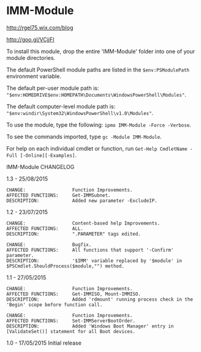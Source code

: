 # IMM-Module

http://rgel75.wix.com/blog

http://goo.gl/VCjjFI

To install this module, drop the entire 'IMM-Module' folder into one of your module directories.

The default PowerShell module paths are listed in the `$env:PSModulePath` environment variable.

The default per-user module path is:       `"$env:HOMEDRIVE$env:HOMEPATH\Documents\WindowsPowerShell\Modules"`.

The default computer-level module path is: `"$env:windir\System32\WindowsPowerShell\v1.0\Modules"`.

To use the module, type the following:     `ipmo IMM-Module -Force -Verbose`.

To see the commands imported, type         `gc -Module IMM-Module`.

For help on each individual cmdlet or function, run `Get-Help CmdletName -Full [-Online][-Examples]`.

IMM-Module CHANGELOG

1.3 - 25/08/2015

	CHANGE:					Function Improvements.
	AFFECTED FUNCTIONS:		Get-IMMSubnet.
	DESCRIPTION:			Added new parameter -ExcludeIP.
	
1.2 - 23/07/2015

	CHANGE:			      	Content-based help Improvements.
	AFFECTED FUNCTIONS:		ALL.
	DESCRIPTION:	    	".PARAMETER" tags edited.
	
	CHANGE:			      	Bugfix.
	AFFECTED FUNCTIONS:		All functions that support '-Confirm' parameter.
	DESCRIPTION:    		'$IMM' variable replaced by '$module' in $PSCmdlet.ShouldProcess($module,"") method.

1.1 - 27/05/2015
	
	CHANGE:		      		Function Improvements.
	AFFECTED FUNCTIONS:		Get-IMMISO, Mount-IMMISO.
	DESCRIPTION:	    	Added 'rdmount' running process check in the 'Begin' scope before function call.
	
	CHANGE:			      	Function Improvements.
	AFFECTED FUNCTIONS:		Set-IMMServerBootOrder.
	DESCRIPTION:    		Added 'Windows Boot Manager' entry in [ValidateSet()] statement for all Boot devices.

1.0 - 17/05/2015        Initial release
